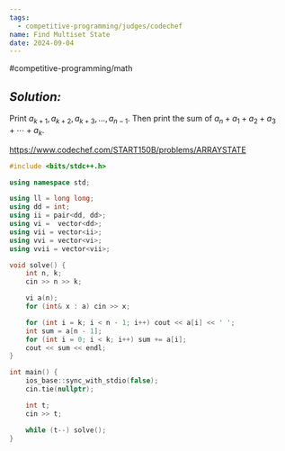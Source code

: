 ```yaml
---
tags:
  - competitive-programming/judges/codechef
name: Find Multiset State
date: 2024-09-04
---
```

#competitive-programming/math 
## _Solution:_
Print $a_{k+1},a_{k+2},a_{k+3},\dots,a_{n-1}$. Then print the sum of $a_{n}+a_{1}+a_{2}+a_{3}+\cdots+a_{k}$.

https://www.codechef.com/START150B/problems/ARRAYSTATE
```cpp
#include <bits/stdc++.h>

using namespace std;

using ll = long long;
using dd = int;
using ii = pair<dd, dd>;
using vi =  vector<dd>;
using vii = vector<ii>;
using vvi = vector<vi>;
using vvii = vector<vii>;

void solve() {
    int n, k;
    cin >> n >> k;

    vi a(n);
    for (int& x : a) cin >> x;

    for (int i = k; i < n - 1; i++) cout << a[i] << ' ';
    int sum = a[n - 1];
    for (int i = 0; i < k; i++) sum += a[i];
    cout << sum << endl;
}

int main() {
    ios_base::sync_with_stdio(false);
    cin.tie(nullptr);

    int t;
    cin >> t;

    while (t--) solve();
}
```